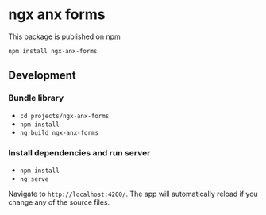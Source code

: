 # ngx anx forms

This package is published on [npm](https://www.npmjs.com/package/ngx-anx-forms)

```
npm install ngx-anx-forms
```

## Development

### Bundle library 

* `cd projects/ngx-anx-forms`
* `npm install`
* `ng build ngx-anx-forms`

### Install dependencies and run server

* `npm install`
* `ng serve`

Navigate to `http://localhost:4200/`. The app will automatically reload if you change any of the source files.
